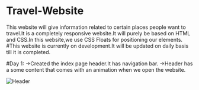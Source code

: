 # Travel-Website
This website will give information  related to certain places people want to travel.It is a completely responsive website.It will purely be based on HTML and CSS.In this website,we use CSS Floats for positioning our elements.
#This website is currently on development.It will be updated on daily basis till it is completed.


#Day 1:
->Created the index page header.It has navigation bar.
->Header has a some content that comes with an animation when we open the website.

![Header](https://user-images.githubusercontent.com/92950796/235235849-363a55d6-60d6-411c-8908-0ba7888df640.jpg)
